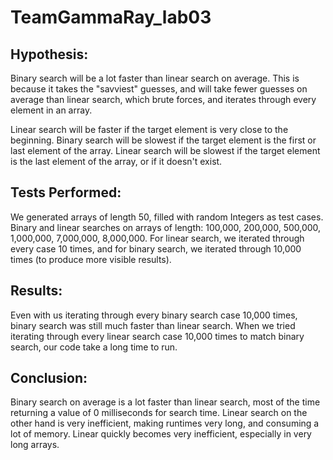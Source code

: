 # TeamGammaRay_lab03

## Hypothesis:
Binary search will be a lot faster than linear search on average. This is because it takes the "savviest" guesses, and will take fewer guesses on average than linear search, which brute forces, and iterates through every element in an array. 

Linear search will be faster if the target element is very close to the beginning.
Binary search will be slowest if the target element is the first or last element of the array. 
Linear search will be slowest if the target element is the last element of the array, or if it doesn't exist. 

## Tests Performed:

We generated arrays of length 50, filled with random Integers as test cases. 
Binary and linear searches on arrays of length: 100,000, 200,000, 500,000, 1,000,000, 7,000,000, 8,000,000. 
For linear search, we iterated through every case 10 times, and for binary search, we iterated through 10,000 times (to produce more visible results).

## Results: 

Even with us iterating through every binary search case 10,000 times, binary search was still much faster than linear search. 
When we tried iterating through every linear search case 10,000 times to match binary search, our code take a long time to run. 

## Conclusion: 

Binary search on average is a lot faster than linear search, most of the time returning a value of 0 milliseconds for search time. 
Linear search on the other hand is very inefficient, making runtimes very long, and consuming a lot of memory. 
Linear quickly becomes very inefficient, especially in very long arrays. 

